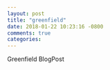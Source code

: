 ```yaml
---
layout: post
title: "greenfield"
date: 2018-01-22 10:23:16 -0800
comments: true
categories: 
---
```

Greenfield BlogPost